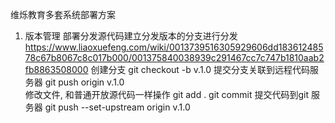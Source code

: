 维烁教育多套系统部署方案

1. 版本管理
   部署分发源代码建立分发版本的分支进行分发
   https://www.liaoxuefeng.com/wiki/0013739516305929606dd18361248578c67b8067c8c017b000/001375840038939c291467cc7c747b1810aab2fb8863508000
   创建分支
       git checkout -b v.1.0
   提交分支关联到远程代码服务器
        git push origin v.1.0  
   修改文件, 和普通开放源代码一样操作
       git add .
       git commit 
   提交代码到git 服务器
       git push --set-upstream origin v.1.0
   
